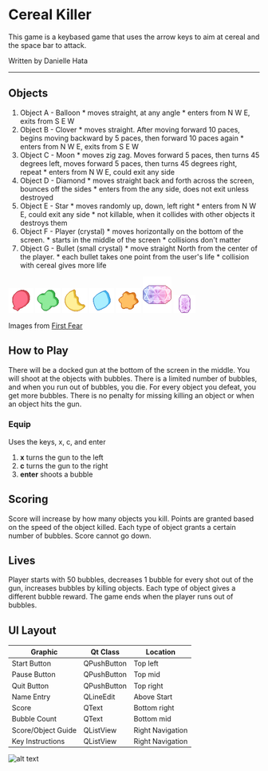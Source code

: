 # Cereal Killer
This game is a keybased game that uses the arrow keys to aim at cereal and the space bar to attack.

Written by Danielle Hata

----

## Objects
  1. Object A - Balloon
  	* moves straight, at any angle
  	* enters from N W E, exits from S E W
  2. Object B - Clover
  	* moves straight. After moving forward 10 paces, begins moving backward by 5 paces, then forward 10 paces again
  	* enters from N W E, exits from S E W 
  3. Object C - Moon
  	* moves zig zag. Moves forward 5 paces, then turns 45 degrees left, moves forward 5 paces, then turns 45 degrees right, repeat
  	* enters from N W E, could exit any side
  4. Object D - Diamond
  	* moves straight back and forth across the screen, bounces off the sides
  	* enters from the any side, does not exit unless destroyed
  5. Object E - Star
  	* moves randomly up, down, left right
  	* enters from N W E, could exit any side
  	* not killable, when it collides with other objects it destroys them
  6. Object F - Player (crystal)
  	* moves horizontally on the bottom of the screen.
  	* starts in the middle of the screen
  	* collisions don't matter
  7. Object G - Bullet (small crystal)
  	* move straight North from the center of the player.
  	* each bullet takes one point from the user's life
  	* collision with cereal gives more life

![alt text](images/balloon.gif "balloon") ![alt text](images/clover.gif "clover") ![alt text](images/moon.gif "moon") ![alt text](images/diamond.gif "diamond") ![alt text](images/star.gif "star") ![alt text](images/gradient2.png "player") ![alt text](images/purple.png "bullet")

Images from [First Fear](http://firstfear.deviantart.com/art/Pixel-LuckyCharms-Icons-269837586?q=gallery%3Afirstfear%2F2084580&qo=27)

## How to Play

There will be a docked gun at the bottom of the screen in the middle. You will shoot at the objects with bubbles. There is a limited number of bubbles, and when you run out of bubbles, you die.
For every object you defeat, you get more bubbles. There is no penalty for missing killing an object or when an object hits the gun.

### Equip
Uses the keys, x, c, and enter
  1. **x** turns the gun to the left
  2. **c** turns the gun to the right
  3. **enter** shoots a bubble

## Scoring

Score will increase by how many objects you kill. Points are granted based on the speed of the object killed. Each type of object grants a certain number of bubbles. Score cannot go down.

## Lives

Player starts with 50 bubbles, decreases 1 bubble for every shot out of the gun, increases bubbles by killing objects. Each type of object gives a different bubble reward.
The game ends when the player runs out of bubbles.

## UI Layout
| Graphic            | Qt Class    | Location         |
|--------------------|-------------|------------------|
| Start Button       | QPushButton | Top left         |
| Pause Button       | QPushButton | Top mid          |
| Quit Button        | QPushButton | Top right        |
| Name Entry         | QLineEdit   | Above Start      |
| Score              | QText       | Bottom right     |
| Bubble Count       | QText       | Bottom mid       |
| Score/Object Guide | QListView   | Right Navigation |
| Key Instructions   | QListView   | Right Navigation |

![alt text](http://i46.tinypic.com/e9atds.jpg)
